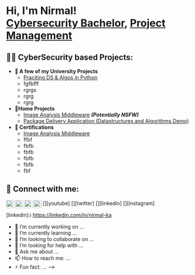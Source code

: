 <h1>Hi, I'm Nirmal! <br/><a href="https://github.com/urmagaeddon"></a><a href="https://www.linkedin.com/in/nirmal-ka/">Cybersecurity Bachelor</a>, <a href="">Project Management</a></h1>

<h2>👨‍💻 CyberSecurity based Projects:</h2>

- <b>🏫 A few of my University Projects</b>
  - [Praciting DS & Algos in Python](https://github.com/joshmadakor1/Algorithms-Practice)
  - fgfbfff
  - rgrgs
  - rgrg
  - rgrg
- <b>🏡Home Projects</b>
  - [Image Analysis Middleware](https://github.com/joshmadakor1/4chan-Image-Analysis-Middleware-C964) <b><i>(Potentially NSFW)</b></i>
  - [Package Delivery Application (Datastructures and Algorithms Demo)](https://github.com/joshmadakor1/Package-Delivery-Pathfinding-Algorithm)
- <b>📃 Certifications</b>
  - [Image Analysis Middleware](https://github.com/joshmadakor1/4chan-Image-Analysis-Middleware-C964)
  - ffbf
  - fbfb
  - fbfb
  - fbfb
  - fbfb
  - fbf


<h2> 🤳 Connect with me:</h2>

[<img align="left" alt="JoshMadakor | YouTube" width="22px" src="https://cdn.jsdelivr.net/npm/simple-icons@v3/icons/youtube.svg" />][youtube]
[<img align="left" alt="JoshMadakor | Twitter" width="22px" src="https://cdn.jsdelivr.net/npm/simple-icons@v3/icons/twitter.svg" />][twitter]
[<img align="left" alt="JoshMadakor | LinkedIn" width="22px" src="https://cdn.jsdelivr.net/npm/simple-icons@v3/icons/linkedin.svg" />][linkedin]
[<img align="left" alt="JoshMadakor | Instagram" width="22px" src="https://cdn.jsdelivr.net/npm/simple-icons@v3/icons/instagram.svg" />][instagram]


[linkedin]:ℹ️ https://linkedin.com/in/nirmal-ka

- 🔭 I’m currently working on ...
- 🌱 I’m currently learning ...
- 👯 I’m looking to collaborate on ...
- 🤔 I’m looking for help with ...
- 💬 Ask me about ...
- 📫 How to reach me: ...
- ⚡ Fun fact: ...
-->
